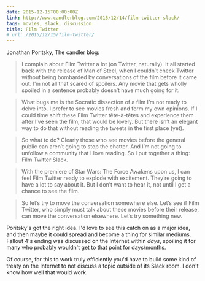 ```yaml
---
date: 2015-12-15T00:00:00Z
link: http://www.candlerblog.com/2015/12/14/film-twitter-slack/
tags: movies, slack, discussion
title: Film Twitter
# url: /2015/12/15/film-twitter/
---
```


Jonathan Poritsky, The candler blog:

> I complain about Film Twitter a lot (on Twitter, naturally). It all started back with the release of Man of Steel, when I couldn’t check Twitter without being bombarded by conversations of the film before it came out. I’m not all that scared of spoilers. Any movie that gets wholly spoiled in a sentence probably doesn’t have much going for it.

> What bugs me is the Socratic dissection of a film I’m not ready to delve into. I prefer to see movies fresh and form my own opinions. If I could time shift these Film Twitter tête-à-têtes and experience them after I’ve seen the film, that would be lovely. But there isn’t an elegant way to do that without reading the tweets in the first place (yet).

> So what to do? Clearly those who see movies before the general public can aren’t going to stop the chatter. And I’m not going to unfollow a community that I love reading. So I put together a thing: Film Twitter Slack.

> With the premiere of Star Wars: The Force Awakens upon us, I can feel Film Twitter ready to explode with excitement. They’re going to have a lot to say about it. But I don’t want to hear it, not until I get a chance to see the film.

> So let’s try to move the conversation somewhere else. Let’s see if Film Twitter, who simply must talk about these movies before their release, can move the conversation elsewhere. Let’s try something new.

Poritsky's got the right idea. I'd love to see this catch on as a major idea, and then maybe it could spread and become a thing for similar mediums. Fallout 4's ending was discussed on the Internet within *days*, spoiling it for many who probably wouldn't get to that point for days/months. 

Of course, for this to work truly efficiently you'd have to build some kind of treaty on the Internet to not discuss a topic outside of its Slack room. I don't know how well that would work.